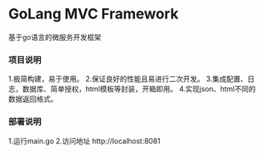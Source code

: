 GoLang MVC Framework
========

基于go语言的微服务开发框架

### 项目说明
1.极简构建，易于使用。
2.保证良好的性能且易进行二次开发。
3.集成配置、日志，数据库、简单授权，html模板等封装，开箱即用。
4.实现json、html不同的数据返回格式。

### 部署说明
1.运行main.go
2.访问地址 http://localhost:8081

